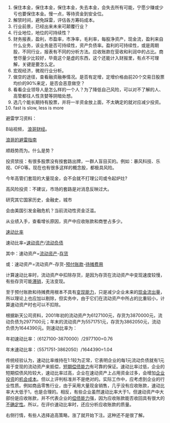 1. 保住本金，保住本金，保住本金，失去本金，会失去所有可能，宁愿少赚或少亏也要保住本金。慢一点，等待资金到安全位。
2. 解禁时间，避免踩雷，评估各方筹码成本。
3. 行业前景，已经出来未来可颠覆行业？
4. 行业地位，地位的可持续性？
5. 财务报表，盈利，市盈率，市净率，毛利率，每股净资产，现金流，盈利来自什么业务，该业务是否可持续性，资产负债率。盈利的可持续性，或是周期股，不同行业，报表有不同的分析方法。应收账款在营收和利润中的占比。商誉尽量少比较好，毕竟这个是虚的东西，这个还能计入财报里，有点不可理解，关键是要怎么定。
6. 宏观经济，微观行业分析。
7. 做空的途径，查看融资融券情况。是否有定增，定增价格由前20个交易日股票均价的90%来定，是否会恶意做空？
8. 看看企业领导人是怎么样的一个人？为了降低自己风险，可以对不了解的人、高管都往人性贪婪等阴暗处想。
9. 选几个能长期持有股票，并将一半资金放上面，不太确定的就对应减少投资。
10. fast is slow, less is more

避雷学习资料：

B站视频， [浪哥财经](https://space.bilibili.com/558303936/video?tid=0&page=1&keyword=&order=pubdate)。

[浪哥的避雷指南](https://mp.weixin.qq.com/s/DJ3aX3ZaijnRvOdyDcTo2g)



顺趋势而为。什么是势？

投资禁技：有很多股票没有按套路出牌，一群人盲目买的。例如：暴风科技、乐视、OFO等。现在也有很多这样的概念股，都极具风险。

今年高管们套现的大量现金，会不会就不打理公司或令起炉灶?

高风险投资：不建议，市场的套路是对消息反映过大。



研究其它国家历史，金融史，城市

会由美国引发金融危机？当前流动性资金泛滥。

从业绩入手，查看增长原因，资产中应收账款和商誉占多少。



[速动比率](https://baike.baidu.com/item/%E9%80%9F%E5%8A%A8%E6%AF%94%E7%8E%87)

速动比率=[速动资产](https://baike.baidu.com/item/速动资产)/[流动负债](https://baike.baidu.com/item/流动负债)

其中：速动资产=[流动资产](https://baike.baidu.com/item/流动资产)-[存货](https://baike.baidu.com/item/存货)

或：速动资产=流动资产-存货-[预付账款](https://baike.baidu.com/item/预付账款)-[待摊费用](https://baike.baidu.com/item/待摊费用)

计算速动比率时，流动资产中扣除存货，是因为存货在流动资产中变现速度较慢，有些存货可能[滞销](https://baike.baidu.com/item/滞销)，无法变现。

至于预付账款和待摊费用根本不具有[变现能力](https://baike.baidu.com/item/变现能力)，只是减少企业未来的[现金流出量](https://baike.baidu.com/item/现金流出量)，所以理论上也应加以剔除，但实务中，由于它们在流动资产中所占的比重较小，计算速动资产时也可以不扣除。

根据新天公司资料，2001年初的流动资产为6127100元，存货为3870000元，流动负债为2977100元；年末的流动资产为5571751元，存货为3862050元，流动负债为1644390元。则速动比率为：

年初速动比率：（6127100-3870000）/2977100=0.76

年末速动比率：（5571751-3862050）/1644390=1.04

传统经验认为，速动比率维持在1:1较为正常，它表明企业的每1元流动负债就有1元易于变现的流动资产来抵偿，[短期偿债能力](https://baike.baidu.com/item/短期偿债能力)有可靠的保证。速动比率过低，企业的短期偿债风险较大，速动比率过高，企业在速动资产上占用资金过多，会增加[企业投资](https://baike.baidu.com/item/企业投资)的[机会成本](https://baike.baidu.com/item/机会成本)。但以上评判标准并不是绝对的。实际工作中，应考虑到企业的行业性质。例如商品零售行业，由于采用大量现金销售，几乎没有应收账款，速动比率大大低于1，也是合理的。相反，有些企业虽然速动比率大于1，但速动资产中大部份是应收账款，并不代表企业的[偿债能力](https://baike.baidu.com/item/偿债能力)强，因为应收账款能否收回具有很大的[不确定性](https://baike.baidu.com/item/不确定性)。所以，在评价速动比率时，还应分析应收账款的质量。



右侧行情，有些人选择追高策略，涨了就开始下注。这种还不是很了解。